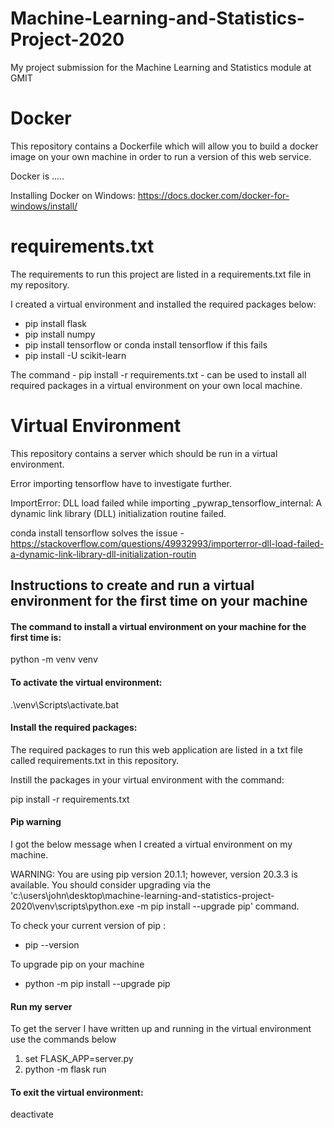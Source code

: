 # Machine-Learning-and-Statistics-Project-2020
My project submission for the Machine Learning and Statistics module at GMIT

# Docker

This repository contains a Dockerfile which will allow you to build a docker image on your own machine in order to run a version of this web service.

Docker is .....

Installing Docker on Windows: https://docs.docker.com/docker-for-windows/install/

# requirements.txt

The requirements to run this project are listed in a requirements.txt file in my repository. 

I created a virtual environment and installed the required packages below:

* pip install flask
* pip install numpy
* pip install tensorflow or conda install tensorflow if this fails
* pip install -U scikit-learn

The command - pip install -r requirements.txt - can be used to install all required packages in a virtual environment on your own local machine.

# Virtual Environment 

This repository contains a server which should be run in a virtual environment.

Error importing tensorflow have to investigate further.

ImportError: DLL load failed while importing _pywrap_tensorflow_internal: A dynamic link library (DLL) initialization routine failed.

conda install tensorflow solves the issue  - https://stackoverflow.com/questions/49932993/importerror-dll-load-failed-a-dynamic-link-library-dll-initialization-routin

## Instructions to create and run a virtual environment for the first time on your machine

#### The command to install a virtual environment on your machine for the first time is:

python -m venv venv

#### To activate the virtual environment: 

.\venv\Scripts\activate.bat

#### Install the required packages:

The required packages to run this web application are listed in a txt file called requirements.txt in this repository. 

Instill the packages in your virtual environment with the command:

pip install -r requirements.txt

#### Pip warning

I got the below message when I created a virtual environment on my machine.

WARNING: You are using pip version 20.1.1; however, version 20.3.3 is available.
You should consider upgrading via the 'c:\users\john\desktop\machine-learning-and-statistics-project-2020\venv\scripts\python.exe -m pip install --upgrade pip' command.

To check your current version of pip :

* pip --version

To upgrade pip on your machine

* python -m pip install --upgrade pip

#### Run my server

To get the server I have written up and running in the virtual environment use the commands below

1. set FLASK_APP=server.py
2. python -m flask run

#### To exit the virtual environment:

deactivate